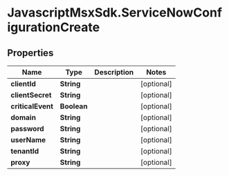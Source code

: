 # JavascriptMsxSdk.ServiceNowConfigurationCreate

## Properties

Name | Type | Description | Notes
------------ | ------------- | ------------- | -------------
**clientId** | **String** |  | [optional] 
**clientSecret** | **String** |  | [optional] 
**criticalEvent** | **Boolean** |  | [optional] 
**domain** | **String** |  | [optional] 
**password** | **String** |  | [optional] 
**userName** | **String** |  | [optional] 
**tenantId** | **String** |  | [optional] 
**proxy** | **String** |  | [optional] 


